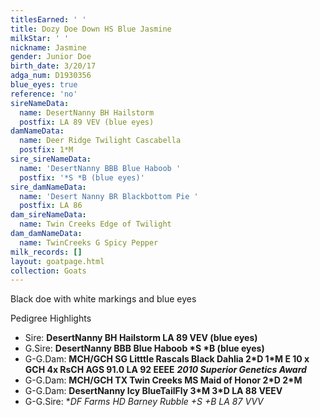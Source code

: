 ```yaml
---
titlesEarned: ' '
title: Dozy Doe Down HS Blue Jasmine
milkStar: ' '
nickname: Jasmine
gender: Junior Doe
birth_date: 3/20/17
adga_num: D1930356
blue_eyes: true
reference: 'no'
sireNameData:
  name: DesertNanny BH Hailstorm
  postfix: LA 89 VEV (blue eyes)
damNameData:
  name: Deer Ridge Twilight Cascabella
  postfix: 1*M
sire_sireNameData:
  name: 'DesertNanny BBB Blue Haboob '
  postfix: '*S *B (blue eyes)'
sire_damNameData:
  name: 'Desert Nanny BR Blackbottom Pie '
  postfix: LA 86
dam_sireNameData:
  name: Twin Creeks Edge of Twilight
dam_damNameData:
  name: TwinCreeks G Spicy Pepper
milk_records: []
layout: goatpage.html
collection: Goats
---
```

Black doe with white markings and blue eyes

Pedigree Highlights

* Sire: **DesertNanny BH Hailstorm LA 89 VEV (blue eyes)**
* G.Sire: **DesertNanny BBB Blue Haboob \*S \*B (blue eyes)**
* G-G.Dam: **MCH/GCH SG Litttle Rascals Black Dahlia 2\*D 1\*M E 10 x GCH 4x RsCH AGS 91.0 LA 92 EEEE**  _**2010 Superior Genetics Award**_
* G-G.Dam: **MCH/GCH TX Twin Creeks MS Maid of Honor 2\*D 2\*M**
* G-G.Dam: **DesertNanny Icy BlueTailFly 3\*M 3\*D LA 88 VEEV**
* G-G.Sire: **DF Farms HD Barney Rubble +*S +B LA 87 VVV**
